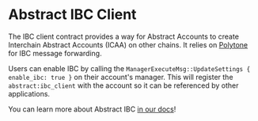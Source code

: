 # Abstract IBC Client

The IBC client contract provides a way for Abstract Accounts to create Interchain Abstract Accounts (ICAA) on other chains. It relies on <a href="https://doc.rust-lang.org/book/" target="_blank"> Polytone</a> for IBC message forwarding.

Users can enable IBC by calling the `ManagerExecuteMsg::UpdateSettings { enable_ibc: true }` on their account's manager. This will register the `abstract:ibc_client` with the account so it can be referenced by other applications.

You can learn more about Abstract IBC [in our docs](https://docs.abstract.money/3_framework/8_ibc.html)!
